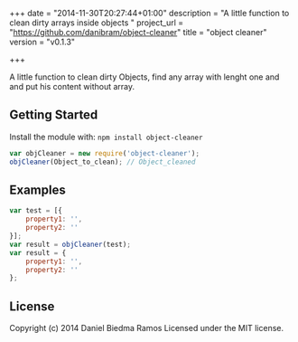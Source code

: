 +++
date = "2014-11-30T20:27:44+01:00"
description = "A little function to clean dirty arrays inside objects "
project_url = "https://github.com/danibram/object-cleaner"
title = "object cleaner"
version = "v0.1.3"

+++

A little function to clean dirty Objects, find any array with lenght one and and put his content without array.

## Getting Started
Install the module with: `npm install object-cleaner`

```javascript
var objCleaner = new require('object-cleaner');
objCleaner(Object_to_clean); // Object_cleaned
```

## Examples

```javascript
var test = [{
    property1: '',
    property2: ''
}];
var result = objCleaner(test);
var result = {
    property1: '',
    property2: ''
};
```

## License
Copyright (c) 2014 Daniel Biedma Ramos
Licensed under the MIT license.
